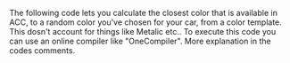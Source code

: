 The following code lets you calculate the closest color that is available in ACC, to a random color you've chosen for your car, from a color template. 
This dosn't account for things like Metalic etc.. To execute this code you can use an online compiler like "OneCompiler". More explanation in the codes comments.
